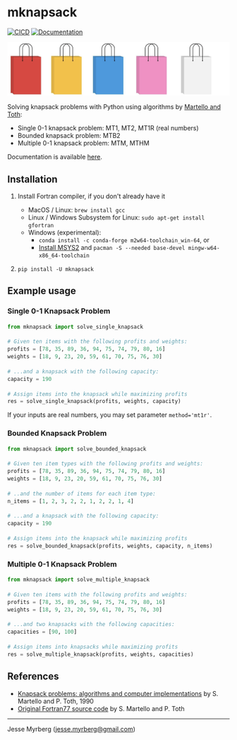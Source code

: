 # mknapsack

[![CICD](https://github.com/jmyrberg/mknapsack/actions/workflows/push.yml/badge.svg)](https://github.com/jmyrberg/mknapsack/actions/workflows/push.yml)
[![Documentation](https://readthedocs.org/projects/mknapsack/badge/?version=latest)](https://mknapsack.readthedocs.io/en/latest/?badge=latest)

![mknapsack cover](https://github.com/jmyrberg/mknapsack/blob/master/docs/cover.png?raw=true)

Solving knapsack problems with Python using algorithms by [Martello and Toth](https://dl.acm.org/doi/book/10.5555/98124):

* Single 0-1 knapsack problem: MT1, MT2, MT1R (real numbers)
* Bounded knapsack problem: MTB2
* Multiple 0-1 knapsack problem: MTM, MTHM

Documentation is available [here](https://mknapsack.readthedocs.io).


## Installation

1. Install Fortran compiler, if you don't already have it
   * MacOS / Linux:
    `brew install gcc`
   * Linux / Windows Subsystem for Linux:
     `sudo apt-get install gfortran`
   * Windows (experimental):
     * `conda install -c conda-forge m2w64-toolchain_win-64`, or
     * [Install MSYS2](https://www.msys2.org) and `pacman -S --needed base-devel mingw-w64-x86_64-toolchain`

2. `pip install -U mknapsack`


## Example usage

### Single 0-1 Knapsack Problem

```python
from mknapsack import solve_single_knapsack

# Given ten items with the following profits and weights:
profits = [78, 35, 89, 36, 94, 75, 74, 79, 80, 16]
weights = [18, 9, 23, 20, 59, 61, 70, 75, 76, 30]

# ...and a knapsack with the following capacity:
capacity = 190

# Assign items into the knapsack while maximizing profits
res = solve_single_knapsack(profits, weights, capacity)
```

If your inputs are real numbers, you may set parameter `method='mt1r'`.

### Bounded Knapsack Problem

```python
from mknapsack import solve_bounded_knapsack

# Given ten item types with the following profits and weights:
profits = [78, 35, 89, 36, 94, 75, 74, 79, 80, 16]
weights = [18, 9, 23, 20, 59, 61, 70, 75, 76, 30]

# ..and the number of items for each item type:
n_items = [1, 2, 3, 2, 2, 1, 2, 2, 1, 4]

# ...and a knapsack with the following capacity:
capacity = 190

# Assign items into the knapsack while maximizing profits
res = solve_bounded_knapsack(profits, weights, capacity, n_items)
```

### Multiple 0-1 Knapsack Problem

```python
from mknapsack import solve_multiple_knapsack

# Given ten items with the following profits and weights:
profits = [78, 35, 89, 36, 94, 75, 74, 79, 80, 16]
weights = [18, 9, 23, 20, 59, 61, 70, 75, 76, 30]

# ...and two knapsacks with the following capacities:
capacities = [90, 100]

# Assign items into knapsacks while maximizing profits
res = solve_multiple_knapsack(profits, weights, capacities)
```

## References

* [Knapsack problems: algorithms and computer implementations](https://dl.acm.org/doi/book/10.5555/98124) by S. Martello and P. Toth, 1990
* [Original Fortran77 source code](http://people.sc.fsu.edu/~jburkardt/f77_src/knapsack/knapsack.f) by S. Martello and P. Toth

---
Jesse Myrberg (jesse.myrberg@gmail.com)